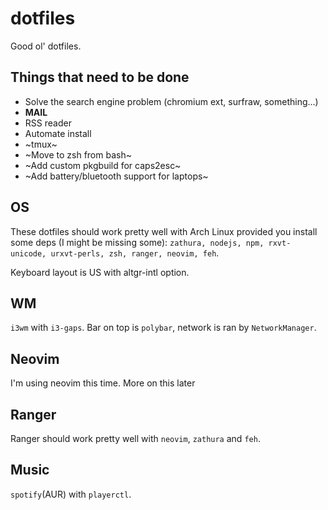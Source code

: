 # dotfiles

Good ol' dotfiles.

## Things that need to be done

* Solve the search engine problem (chromium ext, surfraw, something...)
* **MAIL**
* RSS reader
* Automate install
* ~tmux~
* ~Move to zsh from bash~
* ~Add custom pkgbuild for caps2esc~
* ~Add battery/bluetooth support for laptops~

## OS

These dotfiles should work pretty well with Arch Linux provided you install some
deps (I might be missing some): `zathura, nodejs, npm, rxvt-unicode,
urxvt-perls, zsh, ranger, neovim, feh`.

Keyboard layout is US with altgr-intl option.

## WM

`i3wm` with `i3-gaps`. Bar on top is `polybar`, network is ran by
`NetworkManager`.

## Neovim

I'm using neovim this time. More on this later

## Ranger

Ranger should work pretty well with `neovim`, `zathura` and `feh`.

## Music

`spotify`(AUR) with `playerctl`.
